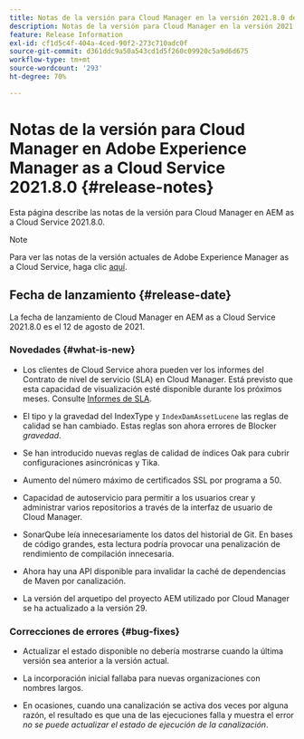 ```yaml
---
title: Notas de la versión para Cloud Manager en la versión 2021.8.0 de AEM as a Cloud Service
description: Notas de la versión para Cloud Manager en la versión 2021.8.0 de AEM as a Cloud Service
feature: Release Information
exl-id: cf1d5c4f-404a-4ced-90f2-273c710adc0f
source-git-commit: d361ddc9a50a543cd1d5f260c09920c5a9d6d675
workflow-type: tm+mt
source-wordcount: '293'
ht-degree: 70%

---
```


# Notas de la versión para Cloud Manager en Adobe Experience Manager as a Cloud Service 2021.8.0 {#release-notes}

Esta página describe las notas de la versión para Cloud Manager en AEM as a Cloud Service 2021.8.0.

>[!NOTE]
>Para ver las notas de la versión actuales de Adobe Experience Manager as a Cloud Service, haga clic [aquí](https://experienceleague.adobe.com/docs/experience-manager-cloud-service/content/release-notes/release-notes/release-notes-current.html?lang=es).

## Fecha de lanzamiento {#release-date}

La fecha de lanzamiento de Cloud Manager en AEM as a Cloud Service 2021.8.0 es el 12 de agosto de 2021.

### Novedades {#what-is-new}

* Los clientes de Cloud Service ahora pueden ver los informes del Contrato de nivel de servicio (SLA) en Cloud Manager. Está previsto que esta capacidad de visualización esté disponible durante los próximos meses.
Consulte [Informes de SLA](https://experienceleague.adobe.com/docs/experience-manager-cloud-service/content/implementing/using-cloud-manager/sla-reporting.html).

* El tipo y la gravedad del IndexType y `IndexDamAssetLucene` las reglas de calidad se han cambiado. Estas reglas son ahora errores de Blocker *gravedad*.

* Se han introducido nuevas reglas de calidad de índices Oak para cubrir configuraciones asincrónicas y Tika.

* Aumento del número máximo de certificados SSL por programa a 50.

* Capacidad de autoservicio para permitir a los usuarios crear y administrar varios repositorios a través de la interfaz de usuario de Cloud Manager.

* SonarQube leía innecesariamente los datos del historial de Git. En bases de código grandes, esta lectura podría provocar una penalización de rendimiento de compilación innecesaria.

* Ahora hay una API disponible para invalidar la caché de dependencias de Maven por canalización.

* La versión del arquetipo del proyecto AEM utilizado por Cloud Manager se ha actualizado a la versión 29.

### Correcciones de errores {#bug-fixes}

* Actualizar el estado disponible no debería mostrarse cuando la última versión sea anterior a la versión actual.

* La incorporación inicial fallaba para nuevas organizaciones con nombres largos.

* En ocasiones, cuando una canalización se activa dos veces por alguna razón, el resultado es que una de las ejecuciones falla y muestra el error *no se puede actualizar el estado de ejecución de la canalización*.
